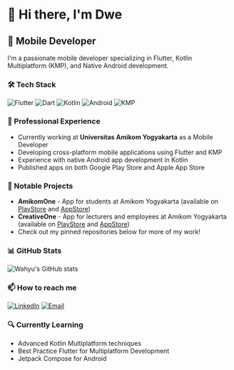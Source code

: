# 👋 Hi there, I'm Dwe

## 📱 Mobile Developer

I'm a passionate mobile developer specializing in Flutter, Kotlin Multiplatform (KMP), and Native Android development.

### 🛠️ Tech Stack

![Flutter](https://img.shields.io/badge/Flutter-02569B?style=for-the-badge&logo=flutter&logoColor=white)
![Dart](https://img.shields.io/badge/Dart-0175C2?style=for-the-badge&logo=dart&logoColor=white)
![Kotlin](https://img.shields.io/badge/Kotlin-0095D5?style=for-the-badge&logo=kotlin&logoColor=white)
![Android](https://img.shields.io/badge/Android-3DDC84?style=for-the-badge&logo=android&logoColor=white)
![KMP](https://img.shields.io/badge/KMP-7F52FF?style=for-the-badge&logo=kotlin&logoColor=white)

### 🌟 Professional Experience

- Currently working at **Universitas Amikom Yogyakarta** as a Mobile Developer
- Developing cross-platform mobile applications using Flutter and KMP
- Experience with native Android app development in Kotlin
- Published apps on both Google Play Store and Apple App Store

### 📱 Notable Projects

- **AmikomOne** - App for students at Amikom Yogyakarta (available on [PlayStore](https://play.google.com/store/apps/details?id=com.ic.projectabsensi&pcampaignid=web_share) and [AppStore](https://apps.apple.com/id/app/amikomone/id6468193777))
- **CreativeOne** - App for lecturers and employees at Amikom Yogyakarta (available on [PlayStore](https://play.google.com/store/apps/details?id=id.ac.creativeone&pcampaignid=web_share) and [AppStore](https://apps.apple.com/id/app/creativeone/id6473138459))
- Check out my pinned repositories below for more of my work!

### 📊 GitHub Stats

![Wahyu's GitHub stats](https://github-readme-stats.vercel.app/api?username=WahyuDwe&show_icons=true&theme=tokyonight)

### 📫 How to reach me

[![LinkedIn](https://img.shields.io/badge/LinkedIn-0077B5?style=for-the-badge&logo=linkedin&logoColor=white)](https://www.linkedin.com/in/wahyu-dwi-hartarto/)
[![Email](https://img.shields.io/badge/Email-D14836?style=for-the-badge&logo=gmail&logoColor=white)](mailto:wdwihartarto@gmail.com)

### 🔍 Currently Learning

- Advanced Kotlin Multiplatform techniques
- Best Practice Flutter for Multiplatform Development
- Jetpack Compose for Android
